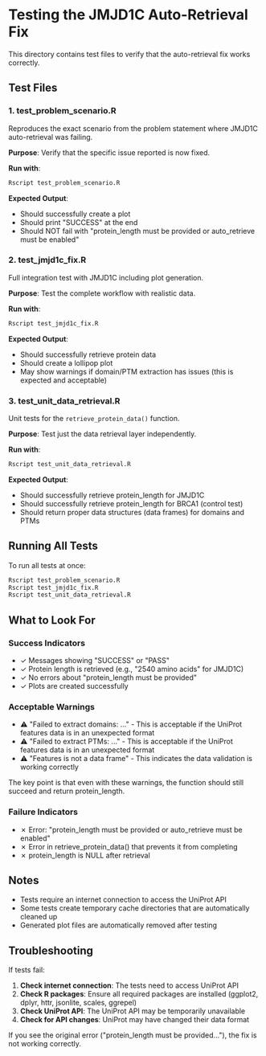 # Testing the JMJD1C Auto-Retrieval Fix

This directory contains test files to verify that the auto-retrieval fix works correctly.

## Test Files

### 1. test_problem_scenario.R
Reproduces the exact scenario from the problem statement where JMJD1C auto-retrieval was failing.

**Purpose**: Verify that the specific issue reported is now fixed.

**Run with**:
```bash
Rscript test_problem_scenario.R
```

**Expected Output**:
- Should successfully create a plot
- Should print "SUCCESS" at the end
- Should NOT fail with "protein_length must be provided or auto_retrieve must be enabled"

### 2. test_jmjd1c_fix.R
Full integration test with JMJD1C including plot generation.

**Purpose**: Test the complete workflow with realistic data.

**Run with**:
```bash
Rscript test_jmjd1c_fix.R
```

**Expected Output**:
- Should successfully retrieve protein data
- Should create a lollipop plot
- May show warnings if domain/PTM extraction has issues (this is expected and acceptable)

### 3. test_unit_data_retrieval.R
Unit tests for the `retrieve_protein_data()` function.

**Purpose**: Test just the data retrieval layer independently.

**Run with**:
```bash
Rscript test_unit_data_retrieval.R
```

**Expected Output**:
- Should successfully retrieve protein_length for JMJD1C
- Should successfully retrieve protein_length for BRCA1 (control test)
- Should return proper data structures (data frames) for domains and PTMs

## Running All Tests

To run all tests at once:

```bash
Rscript test_problem_scenario.R
Rscript test_jmjd1c_fix.R
Rscript test_unit_data_retrieval.R
```

## What to Look For

### Success Indicators
- ✓ Messages showing "SUCCESS" or "PASS"
- ✓ Protein length is retrieved (e.g., "2540 amino acids" for JMJD1C)
- ✓ No errors about "protein_length must be provided"
- ✓ Plots are created successfully

### Acceptable Warnings
- ⚠ "Failed to extract domains: ..." - This is acceptable if the UniProt features data is in an unexpected format
- ⚠ "Failed to extract PTMs: ..." - This is acceptable if the UniProt features data is in an unexpected format
- ⚠ "Features is not a data frame" - This indicates the data validation is working correctly

The key point is that even with these warnings, the function should still succeed and return protein_length.

### Failure Indicators
- ✗ Error: "protein_length must be provided or auto_retrieve must be enabled"
- ✗ Error in retrieve_protein_data() that prevents it from completing
- ✗ protein_length is NULL after retrieval

## Notes

- Tests require an internet connection to access the UniProt API
- Some tests create temporary cache directories that are automatically cleaned up
- Generated plot files are automatically removed after testing

## Troubleshooting

If tests fail:

1. **Check internet connection**: The tests need to access UniProt API
2. **Check R packages**: Ensure all required packages are installed (ggplot2, dplyr, httr, jsonlite, scales, ggrepel)
3. **Check UniProt API**: The UniProt API may be temporarily unavailable
4. **Check for API changes**: UniProt may have changed their data format

If you see the original error ("protein_length must be provided..."), the fix is not working correctly.
